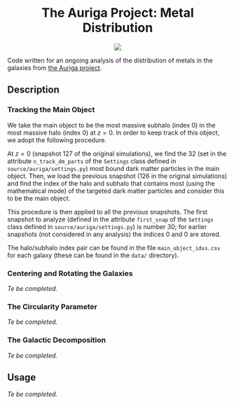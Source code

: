 <div align="center">
    <h1>The Auriga Project: Metal Distribution</h1>
</div>

<p align="center">
    <a href="https://www.python.org/"><img src="https://forthebadge.com/images/badges/made-with-python.svg"></a>
</p>

Code written for an ongoing analysis of the distribution of metals in the galaxies
from [the Auriga project](https://wwwmpa.mpa-garching.mpg.de/auriga/index.html).

## Description

### Tracking the Main Object

We take the main object to be the most massive subhalo (index 0) in the most massive halo (index 0) at $z=0$. In order to keep track of this object, we adopt the following procedure.

At $z=0$ (snapshot 127 of the original simulations), we find the 32 (set in the attribute ```n_track_dm_parts``` of the ```Settings``` class defined in ```source/auriga/settings.py```) most bound dark matter particles in the main object. Then, we load the previous snapshot (126 in the original simulations) and find the index of the halo and subhalo that contains most (using the mathematical mode) of the targeted dark matter particles and consider this to be the main object.

This procedure is then applied to all the previous snapshots. The first snapshot
to analyze (defined in the attribute ```first_snap``` of the ```Settings``` class defined in ```source/auriga/settings.py```) is number 30; for earlier snapshots (not considered in any analysis) the indices 0 and 0 are stored.

The halo/subhalo index pair can be found in the file ```main_object_idxs.csv``` for each galaxy (these can be found in the ```data/``` directory).

### Centering and Rotating the Galaxies

*Te be completed.*

### The Circularity Parameter

*Te be completed.*

### The Galactic Decomposition

*Te be completed.*

## Usage

*Te be completed.*